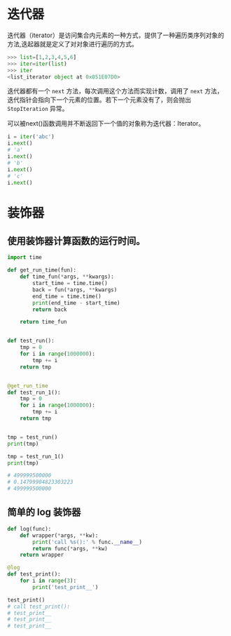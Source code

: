 # 迭代器
迭代器（iterator）是访问集合内元素的一种方式，提供了一种遍历类序列对象的方法,迭起器就是定义了对对象进行遍历的方式。

```py
>>> list=[1,2,3,4,5,6]
>>> iter=iter(list)
>>> iter
<list_iterator object at 0x051E07D0>
```

迭代器都有一个 `next` 方法，每次调用这个方法而实现计数，调用了 `next` 方法，迭代指针会指向下一个元素的位置。若下一个元素没有了，则会抛出 `StopIteration` 异常。


可以被next()函数调用并不断返回下一个值的对象称为迭代器：Iterator。
```py
i = iter('abc')
i.next()
# 'a'
i.next()
# 'b'
i.next()
# 'c'
i.next()
```



# 装饰器

## 使用装饰器计算函数的运行时间。

```py
import time

def get_run_time(fun):
    def time_fun(*args, **kwargs):
        start_time = time.time()
        back = fun(*args, **kwargs)
        end_time = time.time()
        print(end_time - start_time)
        return back

    return time_fun


def test_run():
    tmp = 0
    for i in range(1000000):
        tmp += i
    return tmp


@get_run_time
def test_run_1():
    tmp = 0
    for i in range(1000000):
        tmp += i
    return tmp


tmp = test_run()
print(tmp)

tmp = test_run_1()
print(tmp)

# 499999500000
# 0.14799904823303223
# 499999500000
```


## 简单的 log 装饰器
```py
def log(func):
    def wrapper(*args, **kw):
        print('call %s():' % func.__name__)
        return func(*args, **kw)
    return wrapper

@log
def test_print():
    for i in range(3):
        print('test_print__')

test_print()
# call test_print():
# test_print__
# test_print__
# test_print__
```

